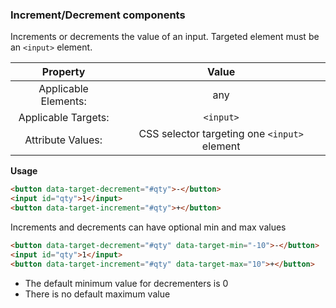 ### Increment/Decrement components

Increments or decrements the value of an input. Targeted element must be an `<input>` element.

| Property | Value |
|:---:|:---:|
| Applicable Elements: | any |
| Applicable Targets: | `<input>` |
| Attribute Values: | CSS selector targeting one `<input>` element |

**Usage**

```html
<button data-target-decrement="#qty">-</button>
<input id="qty">1</input>
<button data-target-increment="#qty">+</button>
```

Increments and decrements can have optional min and max values

```html
<button data-target-decrement="#qty" data-target-min="-10">-</button>
<input id="qty">1</input>
<button data-target-increment="#qty" data-target-max="10">+</button>
```

- The default minimum value for decrementers is 0
- There is no default maximum value
